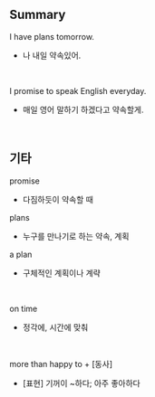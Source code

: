 ## Summary

I have plans tomorrow.
- 나 내일 약속있어.

<br>

I promise to speak English everyday.
- 매일 영어 말하기 하겠다고 약속할게.

<br>

## 기타

promise
- 다짐하듯이 약속할 때

plans
- 누구를 만나기로 하는 약속, 계획

a plan
- 구체적인 계획이나 계략

<br>

on time
- 정각에, 시간에 맞춰

<br>

more than happy to + [동사]
- [표현] 기꺼이 ~하다; 아주 좋아하다
